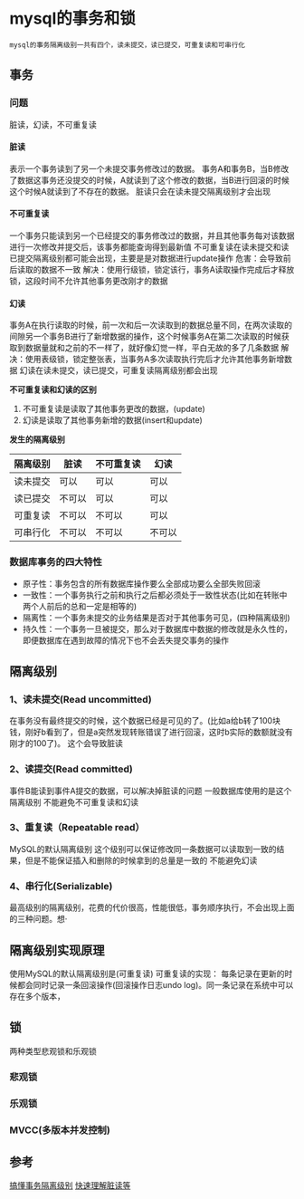 # mysql的事务和锁
```
mysql的事务隔离级别一共有四个，读未提交，读已提交，可重复读和可串行化
```
## 事务
### 问题
脏读，幻读，不可重复读
#### 脏读
表示一个事务读到了另一个未提交事务修改过的数据。
事务A和事务B，当B修改了数据这事务还没提交的时候，A就读到了这个修改的数据，当B进行回滚的时候这个时候A就读到了不存在的数据。
脏读只会在读未提交隔离级别才会出现

#### 不可重复读
一个事务只能读到另一个已经提交的事务修改过的数据，并且其他事务每对该数据进行一次修改并提交后，该事务都能查询得到最新值
不可重复读在读未提交和读已提交隔离级别都可能会出现，主要是是对数据进行update操作
危害：会导致前后读取的数据不一致
解决：使用行级锁，锁定该行，事务A读取操作完成后才释放锁，这段时间不允许其他事务更改刚才的数据

#### 幻读
事务A在执行读取的时候，前一次和后一次读取到的数据总量不同，在两次读取的间隙另一个事务B进行了新增数据的操作，这个时候事务A在第二次读取的时候获取到数据量就和之前的不一样了，就好像幻觉一样，平白无故的多了几条数据
解决：使用表级锁，锁定整张表，当事务A多次读取执行完后才允许其他事务新增数据
幻读在读未提交，读已提交，可重复读隔离级别都会出现

**不可重复读和幻读的区别**

1. 不可重复读是读取了其他事务更改的数据，(update)
2. 幻读是读取了其他事务新增的数据(insert和update)

**发生的隔离级别**

|隔离级别|脏读|不可重复读|幻读|
|-|-|-|-|
|读未提交|可以|可以|可以|
|读已提交|不可以|可以|可以|
|可重复读|不可以|不可以|可以|
|可串行化|不可以|不可以|不可以|



### 数据库事务的四大特性

- 原子性：事务包含的所有数据库操作要么全部成功要么全部失败回滚
- 一致性：一个事务执行之前和执行之后都必须处于一致性状态(比如在转账中两个人前后的总和一定是相等的)
- 隔离性：一个事务未提交的业务结果是否对于其他事务可见，(四种隔离级别)
- 持久性：一个事务一旦被提交，那么对于数据库中数据的修改就是永久性的，即便数据库在遇到故障的情况下也不会丢失提交事务的操作

## 隔离级别
### 1、读未提交(Read uncommitted)
在事务没有最终提交的时候，这个数据已经是可见的了。(比如a给b转了100块钱，刚好b看到了，但是a突然发现转账错误了进行回滚，这时b实际的数额就没有刚才的100了)。
这个会导致脏读
### 2、读提交(Read committed)
事件B能读到事件A提交的数据，可以解决掉脏读的问题
一般数据库使用的是这个隔离级别
不能避免不可重复读和幻读
### 3、重复读（Repeatable read）
MySQL的默认隔离级别
这个级别可以保证修改同一条数据可以读取到一致的结果，但是不能保证插入和删除的时候拿到的总量是一致的
不能避免幻读
### 4、串行化(Serializable)
最高级别的隔离级别，花费的代价很高，性能很低，事务顺序执行，不会出现上面的三种问题。想·

## 隔离级别实现原理
使用MySQL的默认隔离级别是(可重复读)
可重复读的实现：
每条记录在更新的时候都会同时记录一条回滚操作(回滚操作日志undo log)。同一条记录在系统中可以存在多个版本，
## 锁
两种类型悲观锁和乐观锁
### 悲观锁
### 乐观锁
### MVCC(多版本并发控制)

## 参考
[搞懂事务隔离级别](https://developer.aliyun.com/article/743691)
[快速理解脏读等](https://cloud.tencent.com/developer/article/1450773)














